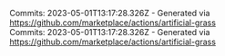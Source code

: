 Commits: 2023-05-01T13:17:28.326Z - Generated via https://github.com/marketplace/actions/artificial-grass
<br>
Commits: 2023-05-01T13:17:28.326Z - Generated via https://github.com/marketplace/actions/artificial-grass
<br>
